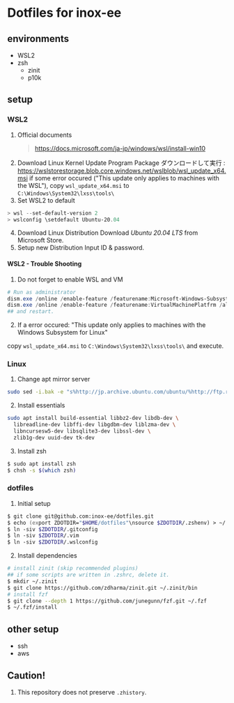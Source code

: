 # Dotfiles for inox-ee

## environments

- WSL2
- zsh
  - zinit
  - p10k

## setup

### WSL2

1. Official documents
   > <https://docs.microsoft.com/ja-jp/windows/wsl/install-win10>
2. Download Linux Kernel Update Program Package
   ダウンロードして実行 : <https://wslstorestorage.blob.core.windows.net/wslblob/wsl_update_x64.msi>
   if some error occured ("This update only applies to machines with the WSL"), copy `wsl_update_x64.msi` to `C:\Windows\System32\lxss\tools\`
3. Set WSL2 to default

```powershell
> wsl --set-default-version 2
> wslconfig \setdefault Ubuntu-20.04
```

4. Download Linux Distribution
   Download _Ubuntu 20.04 LTS_ from Microsoft Store.
5. Setup new Distribution
   Input ID & password.

#### WSL2 - Trouble Shooting

1. Do not forget to enable WSL and VM

```powershell
# Run as administrator
dism.exe /online /enable-feature /featurename:Microsoft-Windows-Subsystem-Linux /all /norestart
dism.exe /online /enable-feature /featurename:VirtualMachinePlatfrm /all /norestart
## and restart.
```

2. If a error occured: "This update only applies to machines with the Windows Subsystem for Linux"

copy `wsl_update_x64.msi` to `C:\Windows\System32\lxss\tools\` and execute.

### Linux

1. Change apt mirror server

```sh
sudo sed -i.bak -e "s%http://jp.archive.ubuntu.com/ubuntu/%http://ftp.riken.go.jp/Linux/ubuntu/%g" /etc/apt/sources.list
```

2. Install essentials

```bash
sudo apt install build-essential libbz2-dev libdb-dev \
  libreadline-dev libffi-dev libgdbm-dev liblzma-dev \
  libncursesw5-dev libsqlite3-dev libssl-dev \
  zlib1g-dev uuid-dev tk-dev
```

3. Install zsh

```bash
$ sudo apt install zsh
$ chsh -s $(which zsh)
```

### dotfiles

1. Initial setup

```zsh
$ git clone git@github.com:inox-ee/dotfiles.git
$ echo (export ZDOTDIR="$HOME/dotfiles"\nsource $ZDOTDIR/.zshenv) > ~/.zshenv
$ ln -siv $ZDOTDIR/.gitconfig
$ ln -siv $ZDOTDIR/.vim
$ ln -siv $ZDOTDIR/.wslconfig
```

2. Install dependencies

```zsh
# install zinit (skip recommended plugins)
## if some scripts are written in .zshrc, delete it.
$ mkdir ~/.zinit
$ git clone https://github.com/zdharma/zinit.git ~/.zinit/bin
# install fzf
$ git clone --depth 1 https://github.com/junegunn/fzf.git ~/.fzf
$ ~/.fzf/install
```

## other setup

- ssh
- aws

## Caution!

1. This repository does not preserve `.zhistory`.

